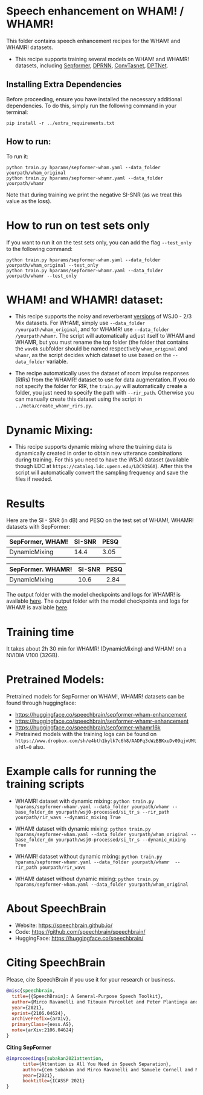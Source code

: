 # Speech enhancement on WHAM! / WHAMR!
This folder contains speech enhancement recipes for the WHAM! and WHAMR! datasets.

* This recipe supports training several models on WHAM! and WHAMR! datasets, including [Sepformer](https://arxiv.org/abs/2010.13154), [DPRNN](https://arxiv.org/abs/1910.06379), [ConvTasnet](https://arxiv.org/abs/1809.07454), [DPTNet](https://arxiv.org/abs/2007.13975).

## Installing Extra Dependencies

Before proceeding, ensure you have installed the necessary additional dependencies. To do this, simply run the following command in your terminal:

```
pip install -r ../extra_requirements.txt
```

## How to run:
To run it:

```shell
python train.py hparams/sepformer-wham.yaml --data_folder yourpath/wham_original
python train.py hparams/sepformer-whamr.yaml --data_folder yourpath/whamr
```
Note that during training we print the negative SI-SNR (as we treat this value as the loss).

# How to run on test sets only
If you want to run it on the test sets only, you can add the flag `--test_only` to the following command:

```shell
python train.py hparams/sepformer-wham.yaml --data_folder yourpath/wham_original --test_only
python train.py hparams/sepformer-whamr.yaml --data_folder yourpath/whamr --test_only
```

# WHAM! and WHAMR! dataset:

* This recipe supports the noisy and reverberant [versions](http://wham.whisper.ai/) of WSJ0 - 2/3 Mix datasets. For WHAM!, simply use `--data_folder /yourpath/wham_original`, and for WHAMR! use `--data_folder /yourpath/whamr`. The script will automatically adjust itself to WHAM and WHAMR, but you must rename the top folder (the folder that contains the `wav8k` subfolder should be named respectively `wham_original` and `whamr`, as the script decides which dataset to use based on the `--data_folder` variable.

* The recipe automatically uses the dataset of room impulse responses (RIRs) from the WHAMR! dataset to use for data augmentation. If you do not specify the folder for RIR, the `train.py` will automatically create a folder, you just need to specify the path with `--rir_path`. Otherwise you can manually create this dataset using the script in `../meta/create_whamr_rirs.py`.


# Dynamic Mixing:

* This recipe supports dynamic mixing where the training data is dynamically created in order to obtain new utterance combinations during training. For this you need to have the WSJ0 dataset (available though LDC at `https://catalog.ldc.upenn.edu/LDC93S6A`). After this the script will automatically convert the sampling frequency and save the files if needed.



# Results

Here are the SI - SNR (in dB) and PESQ on the test set of WHAM!, WHAMR! datasets with SepFormer:


|SepFormer, WHAM! | SI-SNR | PESQ |
|--- | ---| --- |
|DynamicMixing | 14.4 | 3.05 |


| SepFormer. WHAMR! | SI-SNR | PESQ |
| --- | --- | --- |
|DynamicMixing | 10.6 | 2.84 |


The output folder with the model checkpoints and logs for WHAMR! is available [here](https://www.dropbox.com/sh/kb0xrvi5k168ou2/AAAPB2U6HyyUT1gMoUH8gxQCa?dl=0).
The output folder with the model checkpoints and logs for WHAM! is available [here](https://www.dropbox.com/sh/pxz2xbj76ijd5ci/AAD3c3dHyszk4oHJaa26K1_ha?dl=0).

# Training time
It takes about 2h 30 min for WHAMR! (DynamicMixing) and WHAM! on a NVIDIA V100 (32GB).


# Pretrained Models:
Pretrained models for SepFormer on WHAM!, WHAMR! datasets can be found through huggingface:
* https://huggingface.co/speechbrain/sepformer-wham-enhancement
* https://huggingface.co/speechbrain/sepformer-whamr-enhancement
* https://huggingface.co/speechbrain/sepformer-whamr16k
* Pretrained models with the training logs can be found on `https://www.dropbox.com/sh/e4bth1bylk7c6h8/AADFq3cWzBBKxuDv09qjvUMta?dl=0` also.


# Example calls for running the training scripts

* WHAMR! dataset with dynamic mixing: `python train.py hparams/sepformer-whamr.yaml --data_folder yourpath/whamr --base_folder_dm yourpath/wsj0-processed/si_tr_s --rir_path yourpath/rir_wavs --dynamic_mixing True`

* WHAM! dataset with dynamic mixing: `python train.py hparams/sepformer-wham.yaml --data_folder yourpath/wham_original --base_folder_dm yourpath/wsj0-processed/si_tr_s --dynamic_mixing True`

* WHAMR! dataset without dynamic mixing: `python train.py hparams/sepformer-whamr.yaml --data_folder yourpath/whamr  --rir_path yourpath/rir_wavs`

* WHAM! dataset without dynamic mixing: `python train.py hparams/sepformer-wham.yaml --data_folder yourpath/wham_original`

# **About SpeechBrain**
- Website: https://speechbrain.github.io/
- Code: https://github.com/speechbrain/speechbrain/
- HuggingFace: https://huggingface.co/speechbrain/


# **Citing SpeechBrain**
Please, cite SpeechBrain if you use it for your research or business.

```bibtex
@misc{speechbrain,
  title={{SpeechBrain}: A General-Purpose Speech Toolkit},
  author={Mirco Ravanelli and Titouan Parcollet and Peter Plantinga and Aku Rouhe and Samuele Cornell and Loren Lugosch and Cem Subakan and Nauman Dawalatabad and Abdelwahab Heba and Jianyuan Zhong and Ju-Chieh Chou and Sung-Lin Yeh and Szu-Wei Fu and Chien-Feng Liao and Elena Rastorgueva and François Grondin and William Aris and Hwidong Na and Yan Gao and Renato De Mori and Yoshua Bengio},
  year={2021},
  eprint={2106.04624},
  archivePrefix={arXiv},
  primaryClass={eess.AS},
  note={arXiv:2106.04624}
}
```


**Citing SepFormer**
```bibtex
@inproceedings{subakan2021attention,
      title={Attention is All You Need in Speech Separation},
      author={Cem Subakan and Mirco Ravanelli and Samuele Cornell and Mirko Bronzi and Jianyuan Zhong},
      year={2021},
      booktitle={ICASSP 2021}
}
```
